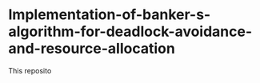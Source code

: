 # Implementation-of-banker-s-algorithm-for-deadlock-avoidance-and-resource-allocation

This reposito

